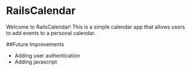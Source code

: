 # RailsCalendar
Welcome to RailsCalendar! This is a simple calendar app that allows users to add events to a personal calendar.

##Future Improvements
* Adding user authentication
* Adding javascript
